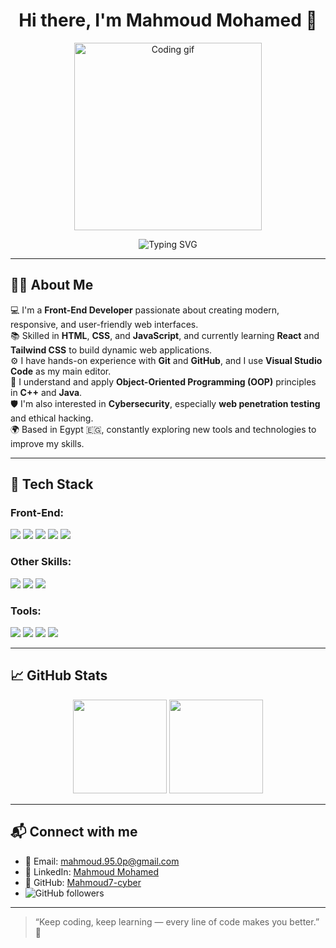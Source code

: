 <h1 align="center">Hi there, I'm Mahmoud Mohamed 👋</h1>

<p align="center">
  <img src="https://media.giphy.com/media/qgQUggAC3Pfv687qPC/giphy.gif" width="300" alt="Coding gif"/>
</p>

<p align="center">
  <img src="https://readme-typing-svg.herokuapp.com?font=Fira+Code&size=24&color=61DAFB&center=true&vCenter=true&width=500&lines=Hi,+I'm+Mahmoud!;Front-End+Developer;Cybersecurity+Enthusiast;OOP+Programmer;Let's+Code+and+Secure+the+Web!" alt="Typing SVG" />
</p>

---

## 🧑‍💻 About Me

💻 I'm a **Front-End Developer** passionate about creating modern, responsive, and user-friendly web interfaces.  
📚 Skilled in **HTML**, **CSS**, and **JavaScript**, and currently learning **React** and **Tailwind CSS** to build dynamic web applications.  
⚙️ I have hands-on experience with **Git** and **GitHub**, and I use **Visual Studio Code** as my main editor.  
🧠 I understand and apply **Object-Oriented Programming (OOP)** principles in **C++** and **Java**.  
🛡️ I'm also interested in **Cybersecurity**, especially **web penetration testing** and ethical hacking.  
🌍 Based in Egypt 🇪🇬, constantly exploring new tools and technologies to improve my skills.

---

## 🚀 Tech Stack

### Front-End:
<p>
  <img src="https://img.shields.io/badge/HTML5-E34F26?logo=html5&logoColor=white" />
  <img src="https://img.shields.io/badge/CSS3-1572B6?logo=css3&logoColor=white" />
  <img src="https://img.shields.io/badge/JavaScript-F7DF1E?logo=javascript&logoColor=black" />
  <img src="https://img.shields.io/badge/React-61DAFB?logo=react&logoColor=black" />
  <img src="https://img.shields.io/badge/TailwindCSS-06B6D4?logo=tailwindcss&logoColor=white" />
</p>

### Other Skills:
<p>
  <img src="https://img.shields.io/badge/C++-00599C?logo=cplusplus&logoColor=white" />
  <img src="https://img.shields.io/badge/Java-007396?logo=java&logoColor=white" />
  <img src="https://img.shields.io/badge/OOP-Programming-blueviolet?logo=code&logoColor=white" />
</p>

### Tools:
<p>
  <img src="https://img.shields.io/badge/VSCode-007ACC?logo=visual-studio-code&logoColor=white" />
  <img src="https://img.shields.io/badge/Git-F05032?logo=git&logoColor=white" />
  <img src="https://img.shields.io/badge/GitHub-181717?logo=github&logoColor=white" />
  <img src="https://img.shields.io/badge/ChatGPT-00A67E?logo=openai&logoColor=white" />
</p>

---

## 📈 GitHub Stats

<p align="center">
  <img src="https://github-readme-stats.vercel.app/api?username=Mahmoud7-cyber&show_icons=true&theme=react" height="150"/>
  <img src="https://github-readme-stats.vercel.app/api/top-langs/?username=Mahmoud7-cyber&layout=compact&theme=react" height="150"/>
</p>

---

## 📬 Connect with me

- 📧 Email: [mahmoud.95.0p@gmail.com](mailto:mahmoud.95.0p@gmail.com)  
- 💼 LinkedIn: [Mahmoud Mohamed](https://www.linkedin.com/in/mahmoud-mohamed-542885324/)  
- 🐙 GitHub: [Mahmoud7-cyber](https://github.com/Mahmoud7-cyber)  
- ![GitHub followers](https://img.shields.io/github/followers/Mahmoud7-cyber?label=Follow&style=social)

---

> “Keep coding, keep learning — every line of code makes you better.” 💪

